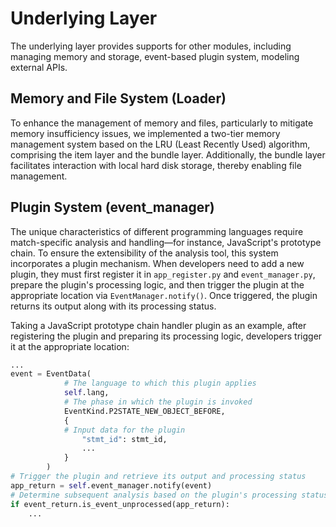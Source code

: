 # Underlying Layer

The underlying layer provides supports for other modules, including managing memory and storage, event-based plugin system, modeling external APIs.

## Memory and File System (Loader)

To enhance the management of memory and files, particularly to mitigate memory insufficiency issues, we implemented a two-tier memory management system based on the LRU (Least Recently Used) algorithm, comprising the item layer and the bundle layer. Additionally, the bundle layer facilitates interaction with local hard disk storage, thereby enabling file management.

## Plugin System (event_manager)

The unique characteristics of different programming languages require match-specific analysis and handling—for instance, JavaScript's prototype chain. To ensure the extensibility of the analysis tool, this system incorporates a plugin mechanism. When developers need to add a new plugin, they must first register it in `app_register.py` and `event_manager.py`, prepare the plugin's processing logic, and then trigger the plugin at the appropriate location via `EventManager.notify()`. Once triggered, the plugin returns its output along with its processing status.

Taking a JavaScript prototype chain handler plugin as an example, after registering the plugin and preparing its processing logic, developers trigger it at the appropriate location:

```python
...
event = EventData(
            # The language to which this plugin applies
            self.lang,
            # The phase in which the plugin is invoked
            EventKind.P2STATE_NEW_OBJECT_BEFORE,
            {
            # Input data for the plugin
                "stmt_id": stmt_id,
                ...
            }
        )
# Trigger the plugin and retrieve its output and processing status
app_return = self.event_manager.notify(event)
# Determine subsequent analysis based on the plugin's processing status
if event_return.is_event_unprocessed(app_return):
    ...
```
